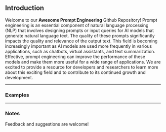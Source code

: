 ## Introduction
Welcome to our **Awesome Prompt Engineering** Github Repository! Prompt engineering is an essential component of natural language processing (NLP)
that involves designing prompts or input queries for AI models that generate natural language text. The quality of these prompts significantly 
impacts the quality and relevance of the output text. This field is becoming increasingly important as AI models are used more frequently in 
various applications, such as chatbots, virtual assistants, and text summarization. Effective, prompt engineering can improve the performance of 
these models and make them more useful for a wide range of applications. We are excited to provide a resource for developers and researchers to 
learn more about this exciting field and to contribute to its continued growth and development.

---
### Examples

---
### Notes
Feedback and suggestions are welcome! 
